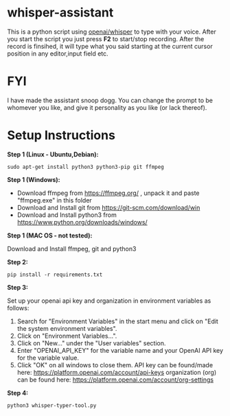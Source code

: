# whisper-assistant

This is a python script using [openai/whisper](https://github.com/openai/whisper) to type with your voice.
After you start the script you just press **F2** to start/stop recording. After the record is finsihed, it will type what you said starting at the current cursor position in any editor,input field etc.

# FYI

I have made the assistant snoop dogg. You can change the prompt to be whomever you like, and give it personality as you like (or lack thereof).

# Setup Instructions

**Step 1 (Linux - Ubuntu,Debian):**

    sudo apt-get install python3 python3-pip git ffmpeg

**Step 1 (Windows):**

- Download ffmpeg from https://ffmpeg.org/ , unpack it and paste "ffmpeg.exe" in this folder
- Download and Install git from https://git-scm.com/download/win
- Download and Install python3 from https://www.python.org/downloads/windows/

**Step 1 (MAC OS - not tested):**

Download and Install ffmpeg, git and python3

**Step 2:**

    pip install -r requirements.txt

**Step 3:**

Set up your openai api key and organization in environment variables as follows:

1. Search for "Environment Variables" in the start menu and click on "Edit the system environment variables".
2. Click on "Environment Variables...".
3. Click on "New..." under the "User variables" section.
4. Enter "OPENAI_API_KEY" for the variable name and your OpenAI API key for the variable value.
5. Click "OK" on all windows to close them.
   API key can be found/made here: https://platform.openai.com/account/api-keys
   organization (org) can be found here: https://platform.openai.com/account/org-settings

**Step 4:**

    python3 whisper-typer-tool.py
